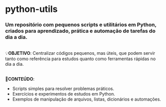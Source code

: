 # python-utils
<h3>Um repositório com pequenos scripts e utilitários em Python, criados para aprendizado, prática e automação de tarefas do dia a dia.</h3>

<br>💡<b>OBJETIVO</b>:
Centralizar códigos pequenos, mas úteis, que podem servir tanto como referência para estudos quanto como ferramentas rápidas no dia a dia.

<br>📌<b>CONTEÚDO</b>:
<ul>
  <li>Scripts simples para resolver problemas práticos.</li>
  <li>Exercícios e experimentos de estudos em Python.</li>
  <li>Exemplos de manipulação de arquivos, listas, dicionários e automações.</li>
</ul>
